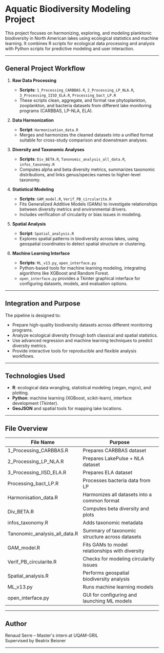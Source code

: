 # Aquatic Biodiversity Modeling Project

This project focuses on harmonizing, exploring, and modeling planktonic biodiversity in North American lakes using ecological statistics and machine learning. It combines R scripts for ecological data processing and analysis with Python scripts for predictive modeling and user interaction.

---

## General Project Workflow

1. **Raw Data Processing**  
   - **Scripts**: `1_Processing_CARBBAS.R`, `2_Processing_LP_NLA.R`, `3_Processing_IISD_ELA.R`, `Processing_bact_LP.R`  
   - These scripts clean, aggregate, and format raw phytoplankton, zooplankton, and bacteria datasets from different lake monitoring programs (CARBBAS, LP-NLA, ELA).

2. **Data Harmonization**  
   - **Script**: `Harmonisation_data.R`  
   - Merges and harmonizes the cleaned datasets into a unified format suitable for cross-study comparison and downstream analyses.

3. **Diversity and Taxonomic Analyses**  
   - **Scripts**: `Div_BETA.R`, `Tanonomic_analysis_all_data.R`, `infos_taxonomy.R`  
   - Computes alpha and beta diversity metrics, summarizes taxonomic distributions, and links genus/species names to higher-level taxonomy.

4. **Statistical Modeling**  
   - **Scripts**: `GAM_model.R`, `Verif_PB_circularite.R`  
   - Fits Generalized Additive Models (GAMs) to investigate relationships between diversity metrics and environmental drivers.
   - Includes verification of circularity or bias issues in modeling.

5. **Spatial Analysis**  
   - **Script**: `Spatial_analysis.R`  
   - Explores spatial patterns in biodiversity across lakes, using geospatial coordinates to detect spatial structure or clustering.

6. **Machine Learning Interface**  
   - **Scripts**: `ML_v13.py`, `open_interface.py`  
   - Python-based tools for machine learning modeling, integrating algorithms like XGBoost and Random Forest.
   - `open_interface.py` provides a Tkinter graphical interface for configuring datasets, models, and evaluation options.

---

## Integration and Purpose

The pipeline is designed to:
- Prepare high-quality biodiversity datasets across different monitoring programs.
- Analyze ecological diversity through both classical and spatial statistics.
- Use advanced regression and machine learning techniques to predict diversity metrics.
- Provide interactive tools for reproducible and flexible analysis workflows.

---

## Technologies Used

- **R**: ecological data wrangling, statistical modeling (vegan, mgcv), and plotting.
- **Python**: machine learning (XGBoost, scikit-learn), interface development (Tkinter).
- **GeoJSON** and spatial tools for mapping lake locations.

---

## File Overview

| File Name                     | Purpose                                               |
|------------------------------|--------------------------------------------------------|
| 1_Processing_CARBBAS.R       | Prepares CARBBAS dataset                              |
| 2_Processing_LP_NLA.R        | Prepares LakePulse + NLA dataset                      |
| 3_Processing_IISD_ELA.R      | Prepares ELA dataset                                  |
| Processing_bact_LP.R         | Processes bacteria data from LP                       |
| Harmonisation_data.R         | Harmonizes all datasets into a common format          |
| Div_BETA.R                   | Computes beta diversity and plots                     |
| infos_taxonomy.R             | Adds taxonomic metadata                               |
| Tanonomic_analysis_all_data.R| Summary of taxonomic structure across datasets        |
| GAM_model.R                  | Fits GAMs to model relationships with diversity        |
| Verif_PB_circularite.R       | Checks for modeling circularity issues                |
| Spatial_analysis.R           | Performs geospatial biodiversity analysis             |
| ML_v13.py                    | Runs machine learning models                          |
| open_interface.py            | GUI for configuring and launching ML models           |

---

## Author

Renaud Serre – Master's intern at UQAM-GRIL  
Supervised by Beatrix Beisner

---
